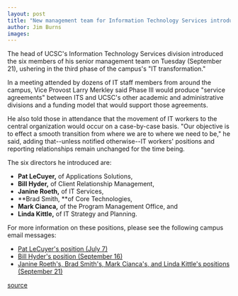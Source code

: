 ```yaml
---
layout: post
title: "New management team for Information Technology Services introduced"
author: Jim Burns
images:
---
```


The head of UCSC's Information Technology Services division introduced the six members of his senior management team on Tuesday (September 21), ushering in the third phase of the campus's "IT transformation."

In a meeting attended by dozens of IT staff members from around the campus, Vice Provost Larry Merkley said Phase III would produce "service agreements" between ITS and UCSC's other academic and administrative divisions and a funding model that would support those agreements.

He also told those in attendance that the movement of IT workers to the central organization would occur on a case-by-case basis. "Our objective is to effect a smooth transition from where we are to where we need to be," he said, adding that--unless notified otherwise--IT workers' positions and reporting relationships remain unchanged for the time being.

The six directors he introduced are:

* **Pat LeCuyer,** of Applications Solutions,
* **Bill Hyder,** of Client Relationship Management,
* **Janine Roeth,** of IT Services,
* **Brad Smith, **of Core Technologies,
* **Mark Cianca,** of the Program Management Office, and
* **Linda Kittle,** of IT Strategy and Planning.

For more information on these positions, please see the following campus email messages:

* [Pat LeCuyer's position (July 7)][1]
* [Bill Hyder's position (September 16)][2]
* [Janine Roeth's, Brad Smith's, Mark Cianca's, and Linda Kittle's positions (September 21)][3]

[1]: http://messages.ucsc.edu/04-05/07-07.reorg.asp
[2]: http://messages.ucsc.edu/04-05/09-16.appoint.asp
[3]: http://messages.ucsc.edu/04-05/09-21.directors.asp

[source](http://www1.ucsc.edu/currents/04-05/09-27/appointments.asp "Permalink to appointments")
